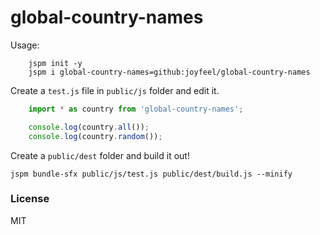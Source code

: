 global-country-names
===

Usage:
```
	jspm init -y
	jspm i global-country-names=github:joyfeel/global-country-names
```

Create a `test.js` file in `public/js` folder and edit it.

```javascript
	import * as country from 'global-country-names';

	console.log(country.all());
	console.log(country.random());
```
Create a `public/dest` folder and build it out!

```
jspm bundle-sfx public/js/test.js public/dest/build.js --minify
```

### License

MIT
